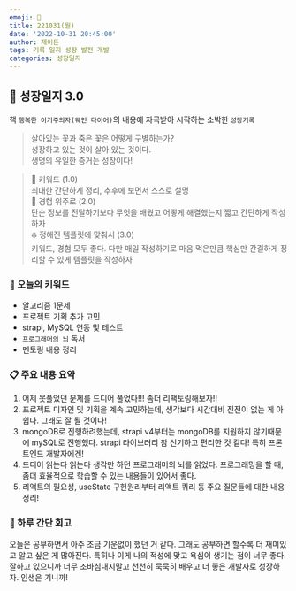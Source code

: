 ```yaml
---
emoji: 🌱
title: 221031(월)
date: '2022-10-31 20:45:00'
author: 제이든
tags: 기록 일지 성장 발전 개발
categories: 성장일지
---
```


## 🎄 성장일지 3.0

책 `행복한 이기주의자(웨인 다이어)`의 내용에 자극받아 시작하는 소박한 `성장기록`

> 살아있는 꽃과 죽은 꽃은 어떻게 구별하는가?<br/>
> 성장하고 있는 것이 살아 있는 것이다.<br/>
> 생명의 유일한 증거는 성장이다!

> 🌳 키워드 (1.0)<br/>
> 최대한 간단하게 정리, 추후에 보면서 스스로 설명<br/>
> 🍉 경험 위주로 (2.0)<br/>
> 단순 정보를 전달하기보다 무엇을 배웠고 어떻게 해결했는지 짧고 간단하게 작성하자<br/>
> ❄️ 정해진 템플릿에 맞춰서 (3.0)<br/>
> 키워드, 경험 모두 좋다. 다만 매일 작성하기로 마음 먹은만큼 핵심만 간결하게 정리할 수 있게 템플릿을 작성하자

### 🔑 오늘의 키워드

- 알고리즘 1문제
- 프로젝트 기획 추가 고민
- strapi, MySQL 연동 및 테스트
- `프로그래머의 뇌` 독서
- 멘토링 내용 정리

### 📋 주요 내용 요약

1. 어제 못풀었던 문제를 드디어 풀었다!!! 좀더 리팩토링해보자!!
2. 프로젝트 디자인 및 기획을 계속 고민하는데, 생각보다 시간대비 진전이 없는 게 아쉽다. 그래도 잘 될 것이다!
3. mongoDB로 진행하려했는데, strapi v4부터는 mongoDB를 지원하지 않기때문에 mySQL로 진행했다. strapi 라이브러리 참 신기하고 편리한 것 같다! 특히 프론트엔드 개발자에겐!
4. 드디어 읽는다 읽는다 생각만 하던 프로그래머의 뇌를 읽었다. 프로그래밍을 할 때, 좀더 효율적으로 학습할 수 있는 내용들이 있어서 좋다.
5. 리액트의 필요성, useState 구현원리부터 리액트 쿼리 등 주요 질문들에 대한 내용정리!

### 📝 하루 간단 회고

오늘은 공부하면서 아주 조금 기운없이 했던 거 같다. 그래도 공부하면 할수록 더 재미있고 알고 싶은 게 많아진다. 특히나 이게 나의 적성에 맞고 욕심이 생기는 점이 너무 좋다.<br/>
잘하고 있으니까 너무 조바심내지말고 천천히 묵묵히 배우고 더 좋은 개발자로 성장하자. 인생은 기니까!

```toc

```
